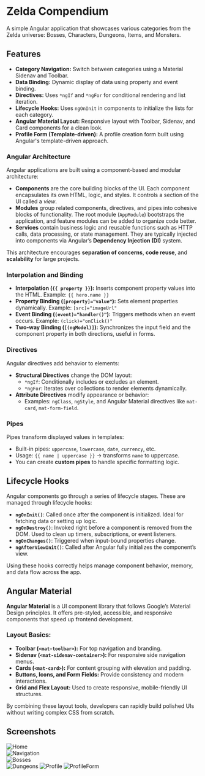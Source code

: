 # Zelda Compendium

A simple Angular application that showcases various categories from the Zelda universe: Bosses, Characters, Dungeons, Items, and Monsters. 

## Features

- **Category Navigation:** Switch between categories using a Material Sidenav and Toolbar.
- **Data Binding:** Dynamic display of data using property and event binding.
- **Directives:** Uses `*ngIf` and `*ngFor` for conditional rendering and list iteration.
- **Lifecycle Hooks:** Uses `ngOnInit` in components to initialize the lists for each category.
- **Angular Material Layout:** Responsive layout with Toolbar, Sidenav, and Card components for a clean look.
- **Profile Form (Template-driven):** A profile creation form built using Angular's template-driven approach.


### Angular Architecture

Angular applications are built using a component-based and modular architecture:

- **Components** are the core building blocks of the UI. Each component encapsulates its own HTML, logic, and styles. It controls a section of the UI called a *view*.
- **Modules** group related components, directives, and pipes into cohesive blocks of functionality. The root module (`AppModule`) bootstraps the application, and feature modules can be added to organize code better.
- **Services** contain business logic and reusable functions such as HTTP calls, data processing, or state management. They are typically injected into components via Angular’s **Dependency Injection (DI)** system.

This architecture encourages **separation of concerns**, **code reuse**, and **scalability** for large projects.


### Interpolation and Binding

- **Interpolation (`{{ property }}`):** Inserts component property values into the HTML. Example: `{{ hero.name }}`
- **Property Binding (`[property]="value"`):** Sets element properties dynamically. Example: `[src]="imageUrl"`
- **Event Binding (`(event)="handler()"`):** Triggers methods when an event occurs. Example: `(click)="onClick()"`
- **Two-way Binding (`[(ngModel)]`):** Synchronizes the input field and the component property in both directions, useful in forms.

### Directives

Angular directives add behavior to elements:

- **Structural Directives** change the DOM layout:
  - `*ngIf`: Conditionally includes or excludes an element.
  - `*ngFor`: Iterates over collections to render elements dynamically.
- **Attribute Directives** modify appearance or behavior:
  - Examples: `ngClass`, `ngStyle`, and Angular Material directives like `mat-card`, `mat-form-field`.

### Pipes

Pipes transform displayed values in templates:

- Built-in pipes: `uppercase`, `lowercase`, `date`, `currency`, etc.
- Usage: `{{ name | uppercase }}` → transforms `name` to uppercase.
- You can create **custom pipes** to handle specific formatting logic.


## Lifecycle Hooks

Angular components go through a series of lifecycle stages. These are managed through lifecycle hooks:

- **`ngOnInit()`**: Called once after the component is initialized. Ideal for fetching data or setting up logic.
- **`ngOnDestroy()`**: Invoked right before a component is removed from the DOM. Used to clean up timers, subscriptions, or event listeners.
- **`ngOnChanges()`**: Triggered when input-bound properties change.
- **`ngAfterViewInit()`**: Called after Angular fully initializes the component’s view.

Using these hooks correctly helps manage component behavior, memory, and data flow across the app.


## Angular Material

**Angular Material** is a UI component library that follows Google’s Material Design principles. It offers pre-styled, accessible, and responsive components that speed up frontend development.

### Layout Basics:

- **Toolbar (`<mat-toolbar>`):** For top navigation and branding.
- **Sidenav (`<mat-sidenav-container>`):** For responsive side navigation menus.
- **Cards (`<mat-card>`):** For content grouping with elevation and padding.
- **Buttons, Icons, and Form Fields:** Provide consistency and modern interactions.
- **Grid and Flex Layout:** Used to create responsive, mobile-friendly UI structures.

By combining these layout tools, developers can rapidly build polished UIs without writing complex CSS from scratch.


## Screenshots

![Home](public/screenshots/Home.png)  
![Navigation](public/screenshots/HomeandNav.png)  
![Bosses](public/screenshots/Bosses.png)  
![Dungeons](public/screenshots/Dungeons.png)
![Profile](public/screenshots/Profile.png)
![ProfileForm](public/screenshots/ProfileForm.png)
